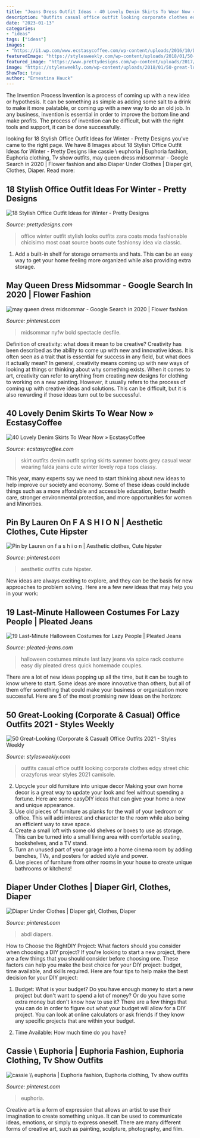 ```yaml
---
title: "Jeans Dress Outfit Ideas - 40 Lovely Denim Skirts To Wear Now » Ecstasycoffee"
description: "Outfits casual office outfit looking corporate clothes edgy street chic crazyforus wear styles 2021 camisole"
date: "2023-01-13"
categories:
- "ideas"
tags: ["ideas"]
images:
- "https://i1.wp.com/www.ecstasycoffee.com/wp-content/uploads/2016/10/Denim-Skirt-Outfit5.jpg"
featuredImage: "https://stylesweekly.com/wp-content/uploads/2018/01/50-great-looking-corporate-and-casual-work-outfits-for-women-3.jpg"
featured_image: "https://www.prettydesigns.com/wp-content/uploads/2017/12/18-stylish-office-outfit-ideas-for-winter-2018-4.jpg"
image: "https://stylesweekly.com/wp-content/uploads/2018/01/50-great-looking-corporate-and-casual-work-outfits-for-women-3.jpg"
ShowToc: true
author: "Ernestina Hauck"
---
```



The Invention Process
Invention is a process of coming up with a new idea or hypothesis. It can be something as simple as adding some salt to a drink to make it more palatable, or coming up with a new way to do an old job. In any business, invention is essential in order to improve the bottom line and make profits. The process of invention can be difficult, but with the right tools and support, it can be done successfully.

	

		
looking for 18 Stylish Office Outfit Ideas for Winter - Pretty Designs you've came to the right page. We have 8 Images about 18 Stylish Office Outfit Ideas for Winter - Pretty Designs like cassie \\ euphoria | Euphoria fashion, Euphoria clothing, Tv show outfits, may queen dress midsommar - Google Search in 2020 | Flower fashion and also Diaper Under Clothes | Diaper girl, Clothes, Diaper. Read more:
		
    
## 18 Stylish Office Outfit Ideas For Winter - Pretty Designs

<img loading=lazy src="https://www.prettydesigns.com/wp-content/uploads/2017/12/18-stylish-office-outfit-ideas-for-winter-2018-4.jpg" onerror="this.onerror=null;this.src='https://tse2.mm.bing.net/th?id=OIP.NN4fnL1K6dpDo2nLV3qkKwHaK2&amp;pid=15.1';" alt="18 Stylish Office Outfit Ideas for Winter - Pretty Designs">

_Source: prettydesigns.com_

>office winter outfit stylish looks outfits zara coats moda fashionable chicisimo most coat source boots cute fashionsy idea via classic. 

	

1. Add a built-in shelf for storage ornaments and hats. This can be an easy way to get your home feeling more organized while also providing extra storage.

    
## May Queen Dress Midsommar - Google Search In 2020 | Flower Fashion

<img loading=lazy src="https://i.pinimg.com/736x/80/eb/52/80eb5220e1464a2572d1629a7bbe5990.jpg" onerror="this.onerror=null;this.src='https://tse2.mm.bing.net/th?id=OIP.NYW48AgcU1CPz38jCY2kGAHaLH&amp;pid=15.1';" alt="may queen dress midsommar - Google Search in 2020 | Flower fashion">

_Source: pinterest.com_

>midsommar nyfw bold spectacle desfile. 

	

Definition of creativity: what does it mean to be creative?
Creativity has been described as the ability to come up with new and innovative ideas. It is often seen as a trait that is essential for success in any field, but what does it actually mean? In general, creativity means coming up with new ways of looking at things or thinking about why something exists. When it comes to art, creativity can refer to anything from creating new designs for clothing to working on a new painting. However, it usually refers to the process of coming up with creative ideas and solutions. This can be difficult, but it is also rewarding if those ideas turn out to be successful.

    
## 40 Lovely Denim Skirts To Wear Now » EcstasyCoffee

<img loading=lazy src="https://i1.wp.com/www.ecstasycoffee.com/wp-content/uploads/2016/10/Denim-Skirt-Outfit5.jpg" onerror="this.onerror=null;this.src='https://tse3.mm.bing.net/th?id=OIP.5BMhRnCsbho0WxPc0WzN3QAAAA&amp;pid=15.1';" alt="40 Lovely Denim Skirts To Wear Now » EcstasyCoffee">

_Source: ecstasycoffee.com_

>skirt outfits denim outfit spring skirts summer boots grey casual wear wearing falda jeans cute winter lovely ropa tops classy. 

	

This year, many experts say we need to start thinking about new ideas to help improve our society and economy. Some of these ideas could include things such as a more affordable and accessible education, better health care, stronger environmental protection, and more opportunities for women and Minorities.

    
## Pin By Lauren On F A S H I O N | Aesthetic Clothes, Cute Hipster

<img loading=lazy src="https://i.pinimg.com/736x/80/b3/51/80b35126af3592ecd53cd33246507447.jpg" onerror="this.onerror=null;this.src='https://tse1.mm.bing.net/th?id=OIP.igrv0iya24UuFSDJ8ji1mwHaMY&amp;pid=15.1';" alt="Pin by Lauren on f a s h i o n | Aesthetic clothes, Cute hipster">

_Source: pinterest.com_

>aesthetic outfits cute hipster. 

	

New ideas are always exciting to explore, and they can be the basis for new approaches to problem solving. Here are a few new ideas that may help you in your work: 

    
## 19 Last-Minute Halloween Costumes For Lazy People | Pleated Jeans

<img loading=lazy src="http://www.pleated-jeans.com/wp-content/uploads/2013/10/spice-rack-mashable-1.jpg" onerror="this.onerror=null;this.src='https://tse3.mm.bing.net/th?id=OIP._9-o5hGYOLk-OO5BEA2tgwHaJ4&amp;pid=15.1';" alt="19 Last-Minute Halloween Costumes for Lazy People | Pleated Jeans">

_Source: pleated-jeans.com_

>halloween costumes minute last lazy jeans via spice rack costume easy diy pleated dress quick homemade couples. 

	

There are a lot of new ideas popping up all the time, but it can be tough to know where to start. Some ideas are more innovative than others, but all of them offer something that could make your business or organization more successful. Here are 5 of the most promising new ideas on the horizon: 

    
## 50 Great-Looking (Corporate &amp; Casual) Office Outfits 2021 - Styles Weekly

<img loading=lazy src="https://stylesweekly.com/wp-content/uploads/2018/01/50-great-looking-corporate-and-casual-work-outfits-for-women-3.jpg" onerror="this.onerror=null;this.src='https://tse2.mm.bing.net/th?id=OIP.GWUu0sQfYy2UbHbc6T_5bAHaM_&amp;pid=15.1';" alt="50 Great-Looking (Corporate &amp; Casual) Office Outfits 2021 - Styles Weekly">

_Source: stylesweekly.com_

>outfits casual office outfit looking corporate clothes edgy street chic crazyforus wear styles 2021 camisole. 

	

2. Upcycle your old furniture into unique decor
Making your own home decor is a great way to update your look and feel without spending a fortune. Here are some easyDIY ideas that can give your home a new and unique appearance. 
1. Use old pieces of furniture as planks for the wall of your bedroom or office. This will add interest and character to the room while also being an efficient way to save space.
2. Create a small loft with some old shelves or boxes to use as storage. This can be turned into a small living area with comfortable seating, bookshelves, and a TV stand.
3. Turn an unused part of your garage into a home cinema room by adding benches, TVs, and posters for added style and power.
4. Use pieces of furniture from other rooms in your house to create unique bathrooms or kitchens!

    
## Diaper Under Clothes | Diaper Girl, Clothes, Diaper

<img loading=lazy src="https://i.pinimg.com/736x/1e/c9/6b/1ec96bf0121de00eb2fa30b074f5d3b3.jpg" onerror="this.onerror=null;this.src='https://tse3.mm.bing.net/th?id=OIP.Lp7_keSf6fCNHpkkas0DaAHaJ3&amp;pid=15.1';" alt="Diaper Under Clothes | Diaper girl, Clothes, Diaper">

_Source: pinterest.com_

>abdl diapers. 

	

How to Choose the RightDIY Project: What factors should you consider when choosing a DIY project?
If you're looking to start a new project, there are a few things that you should consider before choosing one. These factors can help you make the best choice for your DIY project: budget, time available, and skills required. Here are four tips to help make the best decision for your DIY project:
1. Budget: What is your budget? Do you have enough money to start a new project but don't want to spend a lot of money? Or do you have some extra money but don't know how to use it? There are a few things that you can do in order to figure out what your budget will allow for a DIY project. You can look at online calculators or ask friends if they know any specific projects that are within your budget.

2. Time Available: How much time do you have?

    
## Cassie \\ Euphoria | Euphoria Fashion, Euphoria Clothing, Tv Show Outfits

<img loading=lazy src="https://i.pinimg.com/736x/fc/20/84/fc2084e1b482ac847097167649faab82.jpg" onerror="this.onerror=null;this.src='https://tse2.mm.bing.net/th?id=OIP.F5T5WhocuFwiFTApVIAPEwHaNL&amp;pid=15.1';" alt="cassie \\ euphoria | Euphoria fashion, Euphoria clothing, Tv show outfits">

_Source: pinterest.com_

>euphoria. 

	

Creative art is a form of expression that allows an artist to use their imagination to create something unique. It can be used to communicate ideas, emotions, or simply to express oneself. There are many different forms of creative art, such as painting, sculpture, photography, and film.

